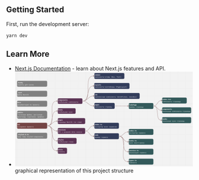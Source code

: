 ## Getting Started
First, run the development server:

```bash
yarn dev
```

## Learn More
- [Next.js Documentation](https://nextjs.org/docs) - learn about Next.js features and API.
- ![Project Structure](docs/project-structure.png) graphical representation of this project structure
